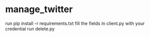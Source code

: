# manage_twitter

run pip install -r requirements.txt
fill the fields in client.py with your credential
run delete.py
